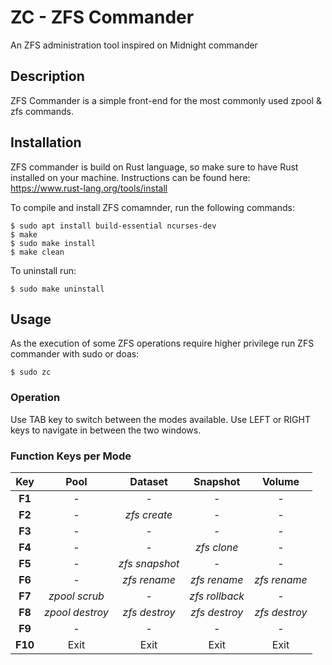 # ZC - ZFS Commander
An ZFS administration tool inspired on Midnight commander


## Description

ZFS Commander is a simple front-end for the most commonly used zpool & zfs commands.


## Installation 

ZFS commander is build on Rust language, so make sure to have Rust installed on your machine.
Instructions can be found here: https://www.rust-lang.org/tools/install 

To compile and install ZFS comamnder, run the following commands:

    $ sudo apt install build-essential ncurses-dev
    $ make
    $ sudo make install
    $ make clean

To uninstall run:

    $ sudo make uninstall


## Usage

As the execution of some ZFS operations require higher privilege run ZFS commander with sudo or doas:

    $ sudo zc


### Operation

Use TAB key to switch between the modes available. Use LEFT or RIGHT keys to navigate in between the two windows.




### Function Keys per Mode

|  Key  |       Pool      |    Dataset    |    Snapshot   |     Volume    |
|:-----:|:---------------:|:-------------:|:-------------:|:-------------:|
|**F1** |         -       |        -      |        -      |        -      |
|**F2** |         -       | *zfs create*  |        -      |        -      |
|**F3** |         -       |        -      |        -      |        -      |
|**F4** |         -       |        -      |  *zfs clone*  |        -      |
|**F5** |         -       |*zfs snapshot* |        -      |        -      |
|**F6** |         -       |  *zfs rename* |  *zfs rename* |  *zfs rename* |
|**F7** |  *zpool scrub*  |        -      | *zfs rollback*|        -      |
|**F8** | *zpool destroy* | *zfs destroy* | *zfs destroy* | *zfs destroy* |
|**F9** |         -       |        -      |        -      |        -      |
|**F10**|       Exit      |      Exit     |      Exit     |      Exit     |
